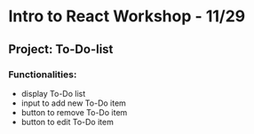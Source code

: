 # Intro to React Workshop - 11/29

## Project: To-Do-list

### Functionalities:

- display To-Do list
- input to add new To-Do item
- button to remove To-Do item
- button to edit To-Do item
